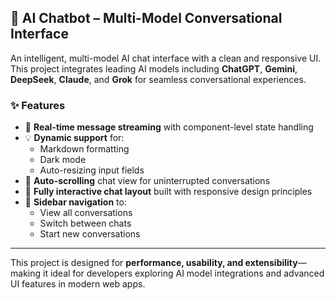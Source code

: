 ## 🔮 AI Chatbot – Multi-Model Conversational Interface

An intelligent, multi-model AI chat interface with a clean and responsive UI.  
This project integrates leading AI models including **ChatGPT**, **Gemini**, **DeepSeek**, **Claude**, and **Grok** for seamless conversational experiences.

### ✨ Features

- 🎯 **Real-time message streaming** with component-level state handling
- 💡 **Dynamic support** for:
  - Markdown formatting
  - Dark mode
  - Auto-resizing input fields
- 📜 **Auto-scrolling** chat view for uninterrupted conversations
- 💬 **Fully interactive chat layout** built with responsive design principles
- 📁 **Sidebar navigation** to:
  - View all conversations
  - Switch between chats
  - Start new conversations

---

This project is designed for **performance, usability, and extensibility**—making it ideal for developers exploring AI model integrations and advanced UI features in modern web apps.
